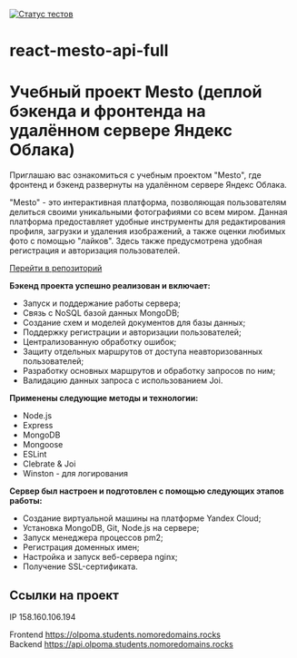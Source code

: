 [![Статус тестов](../../actions/workflows/tests.yml/badge.svg)](../../actions/workflows/tests.yml)

# react-mesto-api-full    
#  Учебный проект Mesto (деплой бэкенда и фронтенда на удалённом сервере Яндекс Облака)    
Приглашаю вас ознакомиться с учебным проектом  "Mesto", где фронтенд и бэкенд развернуты на удалённом сервере Яндекс Облака.    

"Mesto" - это интерактивная платформа, позволяющая пользователям делиться своими уникальными фотографиями со всем миром. Данная платформа предоставляет удобные инструменты для редактирования профиля, загрузки и удаления изображений, а также оценки любимых фото с помощью "лайков". Здесь также предусмотрена удобная регистрация и авторизация пользователей.     

[Перейти в репозиторий](https://github.com/olga-kozhevina/react-mesto-api-full-gha)     

**Бэкенд проекта успешно реализован и включает:**    
* Запуск и поддержание работы сервера;     
* Связь с NoSQL базой данных MongoDB;    
* Создание схем и моделей документов для базы данных;  
* Поддержку регистрации и авторизации пользователей;  
* Централизованную обработку ошибок;    
* Защиту отдельных маршрутов от доступа неавторизованных пользователей;    
* Разработку основных маршрутов и обработку запросов по ним;     
* Валидацию данных запроса с использованием Joi.    

**Применены следующие методы и технологии:**  
* Node.js    
* Express  
* MongoDB  
* Mongoose  
* ESLint  
* Clebrate & Joi  
* Winston - для логирования    

**Сервер был настроен и подготовлен с помощью следующих этапов работы:**  
* Создание виртуальной машины на платформе Yandex Cloud;    
* Установка MongoDB, Git, Node.js на сервере;    
* Запуск менеджера процессов pm2;    
* Регистрация доменных имен;    
* Настройка и запуск веб-сервера nginx;    
* Получение SSL-сертификата.    

## Ссылки на проект    

IP 158.160.106.194    

Frontend https://olpoma.students.nomoredomains.rocks    
Backend https://api.olpoma.students.nomoredomains.rocks    
